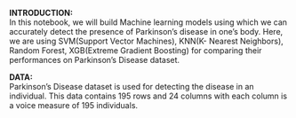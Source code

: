 <b>INTRODUCTION:</b><br>
In this notebook, we will build Machine learning models using which we can accurately detect the presence of Parkinson’s disease in one’s body. Here, we are using SVM(Support Vector Machines),  KNN(K- Nearest Neighbors), Random Forest, XGB(Extreme Gradient Boosting) for comparing their performances on Parkinson’s Disease dataset.<br>

<b>DATA:</b><br>
Parkinson’s Disease dataset is used for detecting the disease in an individual. This data contains 195 rows and 24 columns with each column is a voice measure of 195 individuals.
